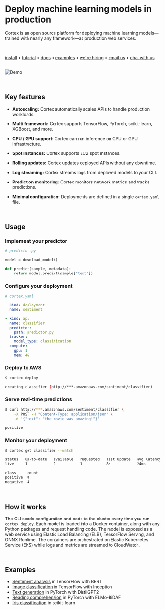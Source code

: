 # Deploy machine learning models in production

Cortex is an open source platform for deploying machine learning models—trained with nearly any framework—as production web services.

<br>

<!-- Delete on release branches -->
<!-- CORTEX_VERSION_README_MINOR -->
[install](https://www.cortex.dev/install) • [tutorial](https://www.cortex.dev/v/master/iris-classifier) • [docs](https://www.cortex.dev) • [examples](https://github.com/cortexlabs/cortex/tree/0.10/examples) • [we're hiring](https://angel.co/cortex-labs-inc/jobs) • [email us](mailto:hello@cortex.dev) • [chat with us](https://gitter.im/cortexlabs/cortex)<br><br>

<!-- Set header Cache-Control=no-cache on the S3 object metadata (see https://help.github.com/en/articles/about-anonymized-image-urls) -->
![Demo](https://d1zqebknpdh033.cloudfront.net/demo/gif/v0.8.gif)

<br>

## Key features

- **Autoscaling:** Cortex automatically scales APIs to handle production workloads.

- **Multi framework:** Cortex supports TensorFlow, PyTorch, scikit-learn, XGBoost, and more.

- **CPU / GPU support:** Cortex can run inference on CPU or GPU infrastructure.

- **Spot instances:** Cortex supports EC2 spot instances.

- **Rolling updates:** Cortex updates deployed APIs without any downtime.

- **Log streaming:** Cortex streams logs from deployed models to your CLI.

- **Prediction monitoring:** Cortex monitors network metrics and tracks predictions.

- **Minimal configuration:** Deployments are defined in a single `cortex.yaml` file.

<br>

## Usage

### Implement your predictor

```python
# predictor.py

model = download_model()

def predict(sample, metadata):
    return model.predict(sample["text"])
```

### Configure your deployment

```yaml
# cortex.yaml

- kind: deployment
  name: sentiment

- kind: api
  name: classifier
  predictor:
    path: predictor.py
  tracker:
    model_type: classification
  compute:
    gpu: 1
    mem: 4G
```

### Deploy to AWS

```bash
$ cortex deploy

creating classifier (http://***.amazonaws.com/sentiment/classifier)
```

### Serve real-time predictions

```bash
$ curl http://***.amazonaws.com/sentiment/classifier \
    -X POST -H "Content-Type: application/json" \
    -d '{"text": "the movie was amazing!"}'

positive
```

### Monitor your deployment

```bash
$ cortex get classifier --watch

status   up-to-date   available   requested   last update   avg latency
live     1            1           1           8s            24ms

class     count
positive  8
negative  4
```

<br>

## How it works

The CLI sends configuration and code to the cluster every time you run `cortex deploy`. Each model is loaded into a Docker container, along with any Python packages and request handling code. The model is exposed as a web service using Elastic Load Balancing (ELB), TensorFlow Serving, and ONNX Runtime. The containers are orchestrated on Elastic Kubernetes Service (EKS) while logs and metrics are streamed to CloudWatch.

<br>

## Examples

<!-- CORTEX_VERSION_README_MINOR x4 -->
- [Sentiment analysis](https://github.com/cortexlabs/cortex/tree/0.10/examples/tensorflow/sentiment-analysis) in TensorFlow with BERT
- [Image classification](https://github.com/cortexlabs/cortex/tree/0.10/examples/tensorflow/image-classifier) in TensorFlow with Inception
- [Text generation](https://github.com/cortexlabs/cortex/tree/0.10/examples/pytorch/text-generator) in PyTorch with DistilGPT2
- [Reading comprehension](https://github.com/cortexlabs/cortex/tree/0.10/examples/pytorch/text-generator) in PyTorch with ELMo-BiDAF
- [Iris classification](https://github.com/cortexlabs/cortex/tree/0.10/examples/sklearn/iris-classifier) in scikit-learn
